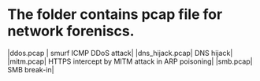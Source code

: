 # The folder contains pcap file for network foreniscs.

|ddos.pcap | smurf ICMP DDoS attack|
|dns_hijack.pcap| DNS hijack|
|mitm.pcap| HTTPS intercept by MITM attack in  ARP poisoning|
|smb.pcap| SMB break-in|
